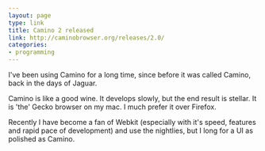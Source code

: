 ```yaml
---
layout: page
type: link
title: Camino 2 released
link: http://caminobrowser.org/releases/2.0/
categories: 
- programming
---
```

I've been using Camino for a long time, since before it was called Camino, back in the days of Jaguar.

Camino is like a good wine. It develops slowly, but the end result is stellar. It is 'the' Gecko browser on my mac. I much prefer it over Firefox.

Recently I have become a fan of Webkit (especially with it's speed, features and rapid pace of development) and use the nightlies, but I long for a UI as polished as Camino.
